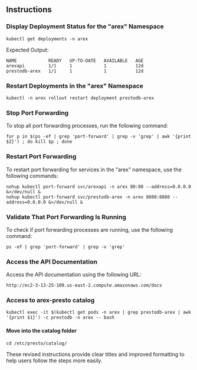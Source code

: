 

## Instructions

### Display Deployment Status for the "arex" Namespace

```shell
kubectl get deployments -n arex
```

Expected Output:

```shell
NAME            READY   UP-TO-DATE   AVAILABLE   AGE
arexapi         1/1     1            1           12d
prestodb-arex   1/1     1            1           12d
```

### Restart Deployments in the "arex" Namespace

```shell
kubectl -n arex rollout restart deployment prestodb-arex
```

### Stop Port Forwarding

To stop all port forwarding processes, run the following command:

```shell
for p in $(ps -ef | grep 'port-forward' | grep -v 'grep' | awk '{print $2}') ; do kill $p ; done
```

### Restart Port Forwarding

To restart port forwarding for services in the "arex" namespace, use the following commands:

```shell
nohup kubectl port-forward svc/arexapi -n arex 80:80 --address=0.0.0.0 &>/dev/null &
nohup kubectl port-forward svc/prestodb-arex -n arex 8080:8080 --address=0.0.0.0 &>/dev/null &
```

### Validate That Port Forwarding Is Running

To check if port forwarding processes are running, use the following command:

```shell
ps -ef | grep 'port-forward' | grep -v 'grep'
```

### Access the API Documentation

Access the API documentation using the following URL:

```shell
http://ec2-3-13-25-109.us-east-2.compute.amazonaws.com/docs
```

### Access to arex-presto catalog

```shell
kubectl exec -it $(kubectl get pods -n arex | grep prestodb-arex | awk '{print $1}') -c prestodb -n arex -- bash
```
#### Move into the catalog folder

```shell
cd /etc/presto/catalog/
```


These revised instructions provide clear titles and improved formatting to help users follow the steps more easily.
```

